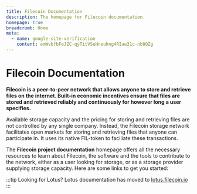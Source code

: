 ```yaml
---
title: Filecoin Documentation
description: The homepage for Filecoin documentation.
homepage: true
breadcrumb: Home
meta:
  - name: google-site-verification
    content: emWvbfbFeJZC-qyTitVSeHneuhng4RIaw31c-nb0QZg
---
```


# Filecoin Documentation

**Filecoin is a peer-to-peer network that allows anyone to store and retrieve files on the internet. Built-in economic incentives ensure that files are stored and retrieved reliably and continuously for however long a user specifies.**

Available storage capacity and the pricing for storing and retrieving files are not controlled by any single company. Instead, the Filecoin storage network facilitates open markets for storing and retrieving files that anyone can participate in. It uses its native FIL-token to faciliate these transactions.

The **Filecoin project documentation** homepage offers all the necessary resources to learn about Filecoin, the software and the tools to contribute to the network, either as a user looking for storage, or as a storage provider supplying storage capacity. Here are some links to get you started:

:::tip Looking for Lotus?
Lotus documentation has moved to [lotus.filecoin.io](https://lotus.filecoin.io)
:::

<!--
* If you're new to web3 and Filecoin, we recommend checking out [What is Filecoin?](/about-filecoin/what-is-filecoin).
* Users wanting to learn how Filecoin works, how to run a Filecoin node and how to store content in the network, please head to [Get started](/store/) section.
* Storage providers looking to provide storage to the network should head to the [Mining docs](/mine/)
* Developers interested in building applications that interact with the Filecoin network and nodes can find information in the [Build section](/build/).
* If you're a developer looking to get started building on Filecoin, check out the Build section.
-->
